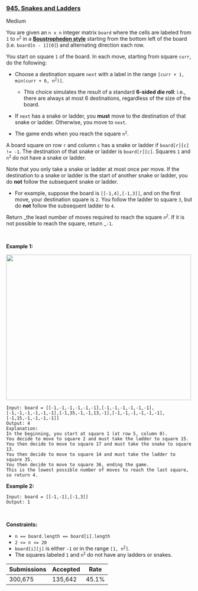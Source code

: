 ### [945. Snakes and Ladders](https://leetcode.com/problems/snakes-and-ladders/)

Medium

You are given an `` n x n `` integer matrix `` board `` where the cells are labeled from `` 1 `` to <code>n<sup>2</sup></code> in a <a href="https://en.wikipedia.org/wiki/Boustrophedon" target="_blank">__Boustrophedon style__</a> starting from the bottom left of the board (i.e. `` board[n - 1][0] ``) and alternating direction each row.

You start on square `` 1 `` of the board. In each move, starting from square `` curr ``, do the following:

*   Choose a destination square `` next `` with a label in the range <code>[curr + 1, min(curr + 6, n<sup>2</sup>)]</code>.	
    
    *   This choice simulates the result of a standard __6-sided die roll__: i.e., there are always at most 6 destinations, regardless of the size of the board.
    
    
    
*   If `` next `` has a snake or ladder, you __must__ move to the destination of that snake or ladder. Otherwise, you move to `` next ``.
*   The game ends when you reach the square <code>n<sup>2</sup></code>.

A board square on row `` r `` and column `` c `` has a snake or ladder if `` board[r][c] != -1 ``. The destination of that snake or ladder is `` board[r][c] ``. Squares `` 1 `` and <code>n<sup>2</sup></code> do not have a snake or ladder.

Note that you only take a snake or ladder at most once per move. If the destination to a snake or ladder is the start of another snake or ladder, you do __not__ follow the subsequent snake or ladder.

*   For example, suppose the board is `` [[-1,4],[-1,3]] ``, and on the first move, your destination square is `` 2 ``. You follow the ladder to square `` 3 ``, but do __not__ follow the subsequent ladder to `` 4 ``.

Return _the least number of moves required to reach the square _<code>n<sup>2</sup></code>_. If it is not possible to reach the square, return _`` -1 ``.

 

<strong class="example">Example 1:</strong>

<img alt="" src="https://assets.leetcode.com/uploads/2018/09/23/snakes.png" style="width: 500px; height: 394px;"/>

```
Input: board = [[-1,-1,-1,-1,-1,-1],[-1,-1,-1,-1,-1,-1],[-1,-1,-1,-1,-1,-1],[-1,35,-1,-1,13,-1],[-1,-1,-1,-1,-1,-1],[-1,15,-1,-1,-1,-1]]
Output: 4
Explanation: 
In the beginning, you start at square 1 (at row 5, column 0).
You decide to move to square 2 and must take the ladder to square 15.
You then decide to move to square 17 and must take the snake to square 13.
You then decide to move to square 14 and must take the ladder to square 35.
You then decide to move to square 36, ending the game.
This is the lowest possible number of moves to reach the last square, so return 4.
```

<strong class="example">Example 2:</strong>

```
Input: board = [[-1,-1],[-1,3]]
Output: 1
```

 

__Constraints:__

*   `` n == board.length == board[i].length ``
*   `` 2 <= n <= 20 ``
*   `` board[i][j] `` is either `` -1 `` or in the range <code>[1, n<sup>2</sup>]</code>.
*   The squares labeled `` 1 `` and <code>n<sup>2</sup></code> do not have any ladders or snakes.

| Submissions    | Accepted     | Rate   |
| -------------- | ------------ | ------ |
| 300,675 | 135,642 | 45.1% |